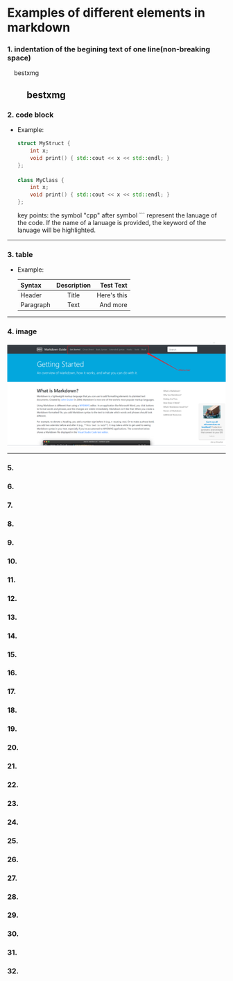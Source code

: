 # Examples of different elements in markdown

### 1. indentation of the begining text of one line(non-breaking space)
&nbsp;&nbsp;&nbsp;&nbsp;bestxmg

&nbsp;&nbsp;&nbsp;&nbsp;&nbsp;&nbsp;&nbsp;&nbsp;&nbsp;bestxmg
---
### 2. code block
   - Example:
     ``` cpp
     struct MyStruct {
         int x;
         void print() { std::cout << x << std::endl; }
     };

     class MyClass {
         int x;
         void print() { std::cout << x << std::endl; }
     };
     ```
     key points: the symbol "cpp" after symbol ``` represent the lanuage of the code. If the name of a lanuage is provided, the keyword of the lanuage will be highlighted.
---

### 3. table
   - Example:

     | Syntax      | Description | Test Text     |
     | :---        |    :----:   |          ---: |
     | Header      | Title       | Here's this   |
     | Paragraph   | Text        | And more      |
 ---
### 4. image
![best xmg](../imags/image0.png)

---
### 5.
### 6.
### 7.
### 8.
### 9.
### 10.
### 11.
### 12.
### 13.
### 14.
### 15.
### 16.
### 17.
### 18.
### 19.
### 20.
### 21.
### 22.
### 23.
### 24.
### 25.
### 26.
### 27.
### 28.
### 29.
### 30.
### 31.
### 32.
